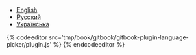  
* [English](en)
* [Русский](ru)
* [Українська](ua)



{% codeeditor src='tmp/book/gitbook/gitbook-plugin-language-picker/plugin.js' %}
{% endcodeeditor %}